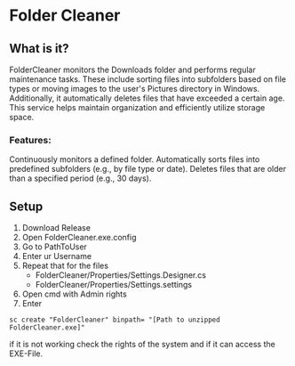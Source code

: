 # Folder Cleaner
## What is it?
FolderCleaner monitors the Downloads folder and performs regular maintenance tasks. These include sorting files into subfolders based on file types or moving images to the user's Pictures directory in Windows. Additionally, it automatically deletes files that have exceeded a certain age. This service helps maintain organization and efficiently utilize storage space.

### Features:
Continuously monitors a defined folder.
Automatically sorts files into predefined subfolders (e.g., by file type or date).
Deletes files that are older than a specified period (e.g., 30 days).

## Setup
1. Download Release
2. Open FolderCleaner.exe.config 
3. Go to PathToUser
4. Enter ur Username
5. Repeat that for the files
   - FolderCleaner/Properties/Settings.Designer.cs
   - FolderCleaner/Properties/Settings.settings
7. Open cmd with Admin rights
8. Enter 
```CMD
sc create "FolderCleaner" binpath= "[Path to unzipped FolderCleaner.exe]" 
```

if it is not working check the rights of the system and if it can access the EXE-File.
